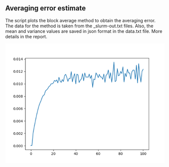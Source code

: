 ## Averaging error estimate

The script plots the block average method to obtain the averaging error. The data for the method is taken from the _slurm-out.txt files. Also, the mean and variance values are saved in json format in the data.txt file. More details in the report.
<p align="center"> 
<img src="1e6steps.png" alt="Block average method for 1e6 time intervals">
</p>
